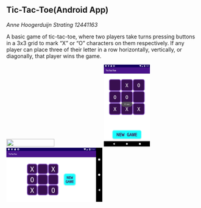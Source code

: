 ## Tic-Tac-Toe(Android App)


*Anne Hoogerduijn Strating*
*12441163*

A basic game of tic-tac-toe, where two players take turns pressing buttons in a 3x3 grid to mark
“X” or “O” characters on them respectively. If any player can place three of their letter in a
row horizontally, vertically, or diagonally, that player wins the game.

<img src="https://github.com/AnneHS/Tic-Tac-Toe/blob/master/app/doc/game.PNG" height="15%" width="50%"/> <img
src="https://github.com/AnneHS/Tic-Tac-Toe/blob/master/app/doc/won.PNG" height="15%" width="24%"/> 
<img src="https://github.com/AnneHS/Tic-Tac-Toe/blob/master/app/doc/landscape.PNG" height="15%" width="50%"/> 
